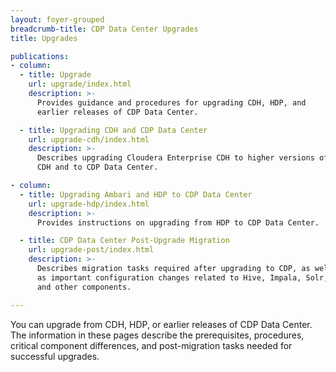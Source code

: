 ```yaml
---
layout: foyer-grouped
breadcrumb-title: CDP Data Center Upgrades
title: Upgrades

publications:
- column:
  - title: Upgrade
    url: upgrade/index.html
    description: >-
      Provides guidance and procedures for upgrading CDH, HDP, and
      earlier releases of CDP Data Center.

  - title: Upgrading CDH and CDP Data Center
    url: upgrade-cdh/index.html
    description: >-
      Describes upgrading Cloudera Enterprise CDH to higher versions of
      CDH and to CDP Data Center.

- column:
  - title: Upgrading Ambari and HDP to CDP Data Center
    url: upgrade-hdp/index.html
    description: >-
      Provides instructions on upgrading from HDP to CDP Data Center.

  - title: CDP Data Center Post-Upgrade Migration
    url: upgrade-post/index.html
    description: >-
      Describes migration tasks required after upgrading to CDP, as well
      as important configuration changes related to Hive, Impala, Solr,
      and other components.

---
```


You can upgrade from CDH, HDP, or earlier releases of CDP Data Center.
The information in these pages describe the prerequisites, procedures,
critical component differences, and post-migration tasks needed for
successful upgrades.
